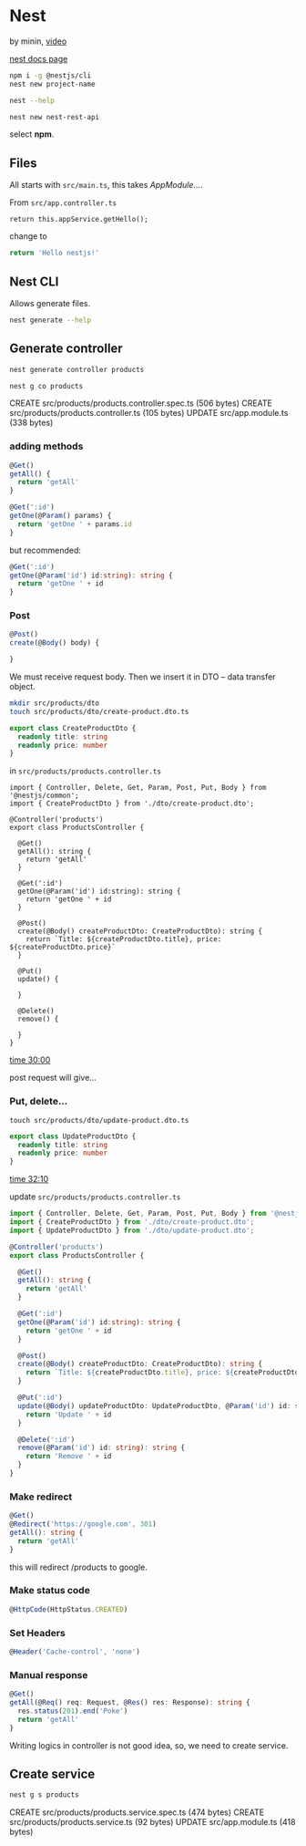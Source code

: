 # Nest

by minin, [video](https://www.youtube.com/watch?v=abdgy72csaA&t=1314s)

[nest docs page](https://docs.nestjs.com)

```sh
npm i -g @nestjs/cli
nest new project-name
```

```sh
nest --help
```

```sh
nest new nest-rest-api
```

select **npm**.

## Files

All starts with `src/main.ts`, this takes *AppModule*....

From `src/app.controller.ts` 

```tsx
return this.appService.getHello();
```

change to 

```typescript
return 'Hello nestjs!'
```

## Nest CLI

Allows generate files.

```sh
nest generate --help
```

## Generate controller

```sh
nest generate controller products
```

```sh
nest g co products
```



CREATE src/products/products.controller.spec.ts (506 bytes)
CREATE src/products/products.controller.ts (105 bytes)
UPDATE src/app.module.ts (338 bytes)

### adding methods

```typescript
@Get()
getAll() {
  return 'getAll'
}

@Get(':id')
getOne(@Param() params) {
  return 'getOne ' + params.id
}
```

but recommended:

```typescript
@Get(':id')
getOne(@Param('id') id:string): string {
  return 'getOne ' + id
}
```

### Post

```typescript
@Post()
create(@Body() body) {

}
```

We must receive request body. Then we insert it in DTO &ndash; data transfer object.

```sh
mkdir src/products/dto
touch src/products/dto/create-product.dto.ts
```

```typescript
export class CreateProductDto {
  readonly title: string
  readonly price: number
}
```

in  `src/products/products.controller.ts`

```
import { Controller, Delete, Get, Param, Post, Put, Body } from '@nestjs/common';
import { CreateProductDto } from './dto/create-product.dto';

@Controller('products')
export class ProductsController {

  @Get()
  getAll(): string {
    return 'getAll'
  }

  @Get(':id')
  getOne(@Param('id') id:string): string {
    return 'getOne ' + id
  }

  @Post()
  create(@Body() createProductDto: CreateProductDto): string {
    return `Title: ${createProductDto.title}, price: ${createProductDto.price}`
  }

  @Put()
  update() {

  }

  @Delete()
  remove() {

  }
}

```

[time 30:00](https://www.youtube.com/watch?v=abdgy72csaA&t=1800s)

post request will give...

### Put, delete...

```
touch src/products/dto/update-product.dto.ts
```

```typescript
export class UpdateProductDto {
  readonly title: string
  readonly price: number
}
```

[time 32:10](https://www.youtube.com/watch?v=abdgy72csaA&t=1930s)

update `src/products/products.controller.ts`

```typescript
import { Controller, Delete, Get, Param, Post, Put, Body } from '@nestjs/common';
import { CreateProductDto } from './dto/create-product.dto';
import { UpdateProductDto } from './dto/update-product.dto';

@Controller('products')
export class ProductsController {

  @Get()
  getAll(): string {
    return 'getAll'
  }

  @Get(':id')
  getOne(@Param('id') id:string): string {
    return 'getOne ' + id
  }

  @Post()
  create(@Body() createProductDto: CreateProductDto): string {
    return `Title: ${createProductDto.title}, price: ${createProductDto.price}`
  }

  @Put(':id')
  update(@Body() updateProductDto: UpdateProductDto, @Param('id') id: string) {
    return 'Update ' + id
  }

  @Delete(':id')
  remove(@Param('id') id: string): string {
    return 'Remove ' + id
  }
}

```

### Make redirect

```typescript
@Get()
@Redirect('https://google.com', 301)
getAll(): string {
  return 'getAll'
}
```

this will redirect /products to google.

### Make status code

```typescript
@HttpCode(HttpStatus.CREATED)
```

### Set Headers

```typescript
@Header('Cache-control', 'none')
```

### Manual response

```typescript
@Get()
getAll(@Req() req: Request, @Res() res: Response): string {
  res.status(201).end('Poke')
  return 'getAll'
}
```

Writing logics in controller is not good idea, so, we need to create service.

## Create service

```sh
nest g s products
```

CREATE src/products/products.service.spec.ts (474 bytes)
CREATE src/products/products.service.ts (92 bytes)
UPDATE src/app.module.ts (418 bytes)

